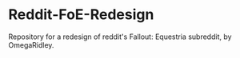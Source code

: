 # Reddit-FoE-Redesign
Repository for a redesign of reddit's Fallout: Equestria subreddit, by OmegaRidley.
